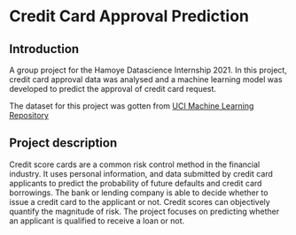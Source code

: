 # Credit Card Approval Prediction
## Introduction

A group project for the Hamoye Datascience Internship 2021.
In this project, credit card approval data was analysed and a machine learning model was developed to predict the approval of credit card request. 

The dataset for this project was gotten from <a href='http://archive.ics.uci.edu/ml/datasets/credit+approval'>UCI Machine Learning Repository</a>

## Project description
Credit score cards are a common risk control method in the financial industry. It uses personal information,
and data submitted by credit card applicants to predict the probability of future defaults and credit card
borrowings. The bank or lending company is able to decide whether to issue a credit card to the applicant or
not. Credit scores can objectively quantify the magnitude of risk.
The project focuses on predicting whether an applicant is qualified to receive a loan or not.
